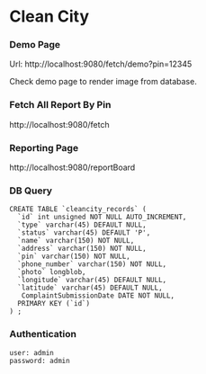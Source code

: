 # Clean City

### Demo Page 

Url: http://localhost:9080/fetch/demo?pin=12345

Check demo page to render image from database.


### Fetch All Report By Pin

http://localhost:9080/fetch

### Reporting Page
http://localhost:9080/reportBoard


### DB Query
```
CREATE TABLE `cleancity_records` (
  `id` int unsigned NOT NULL AUTO_INCREMENT,
  `type` varchar(45) DEFAULT NULL,
  `status` varchar(45) DEFAULT 'P',
  `name` varchar(150) NOT NULL,
  `address` varchar(150) NOT NULL,
  `pin` varchar(150) NOT NULL,
  `phone_number` varchar(150) NOT NULL,
  `photo` longblob,
  `longitude` varchar(45) DEFAULT NULL,
  `latitude` varchar(45) DEFAULT NULL,
   ComplaintSubmissionDate DATE NOT NULL,
  PRIMARY KEY (`id`)
) ;

```

### Authentication
```
user: admin
password: admin

```
